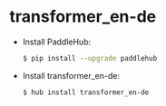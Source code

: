 # transformer_en-de
* Install PaddleHub: 

    ```bash
    $ pip install --upgrade paddlehub
    ```

* Install transformer_en-de: 

    ```bash
    $ hub install transformer_en-de
    ```
